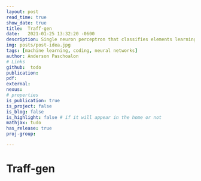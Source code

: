 ```yaml
---
layout: post
read_time: true
show_date: true
title:  Traff-gen
date:   2021-01-25 13:32:20 -0600
description: Single neuron perceptron that classifies elements learning quite quickly.
img: posts/post-idea.jpg
tags: [machine learning, coding, neural networks]
author: Anderson Paschoalon
# Links
github:  todo
publication: 
pdf: 
external:
nexus: 
# properties
is_publication: true
is_project: false
is_blog: false
is_highlight: false # if it will appear in the home or not
mathjax: tudo
has_release: true
proj-group: 

---
```


#  Traff-gen